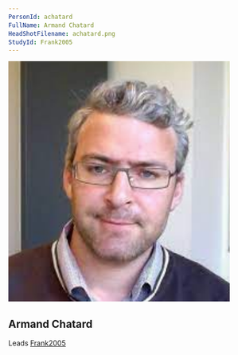 ```yaml
---
PersonId: achatard
FullName: Armand Chatard
HeadShotFilename: achatard.png
StudyId: Frank2005
---
```


![headshot of researcher](/assets/images/headshots/achatard.png "Armand Chatard")

## Armand Chatard

Leads [Frank2005](/replications/Frank2005)